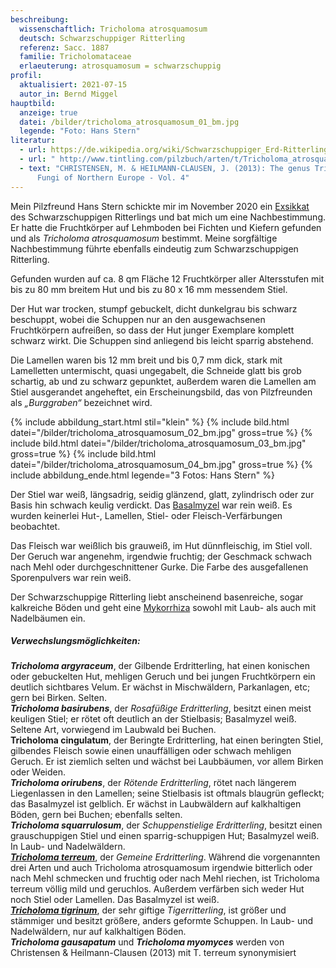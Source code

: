 ```yaml
---
beschreibung:
  wissenschaftlich: Tricholoma atrosquamosum
  deutsch: Schwarzschuppiger Ritterling
  referenz: Sacc. 1887
  familie: Tricholomataceae
  erlaeuterung: atrosquamosum = schwarzschuppig
profil:
  aktualisiert: 2021-07-15
  autor_in: Bernd Miggel
hauptbild:
  anzeige: true
  datei: /bilder/tricholoma_atrosquamosum_01_bm.jpg
  legende: "Foto: Hans Stern"
literatur:
  - url: https://de.wikipedia.org/wiki/Schwarzschuppiger_Erd-Ritterling
  - url: " http://www.tintling.com/pilzbuch/arten/t/Tricholoma_atrosquamosum.html"
  - text: "CHRISTENSEN, M. & HEILMANN-CLAUSEN, J. (2013): The genus Tricholoma. -
      Fungi of Northern Europe - Vol. 4"
---
```

Mein Pilzfreund Hans Stern schickte mir im November 2020 ein [Exsikkat](Exsikkat "Glossar") des Schwarzschuppigen Ritterlings und bat mich um eine Nachbestimmung. Er hatte die Fruchtkörper auf Lehmboden bei Fichten und Kiefern gefunden und als *Tricholoma atrosquamosum* bestimmt. Meine sorgfältige Nachbestimmung führte ebenfalls eindeutig zum Schwarzschuppigen Ritterling.

Gefunden wurden auf ca. 8 qm Fläche 12 Fruchtkörper aller Altersstufen mit bis zu 80 mm breitem Hut und bis zu 80 x 16 mm messendem Stiel.

Der Hut war trocken, stumpf gebuckelt, dicht dunkelgrau bis schwarz beschuppt, wobei die Schuppen nur an den ausgewachsenen Fruchtkörpern aufreißen, so dass der Hut junger Exemplare komplett schwarz wirkt. Die Schuppen sind anliegend bis leicht sparrig abstehend.

Die Lamellen waren bis 12 mm breit und bis 0,7 mm dick, stark mit Lamelletten untermischt, quasi ungegabelt, die Schneide glatt bis grob schartig, ab und zu schwarz gepunktet, außerdem waren die Lamellen am Stiel ausgerandet angeheftet, ein Erscheinungsbild, das von Pilzfreunden als *„Burggraben“* bezeichnet wird. 

{% include abbildung_start.html stil="klein" %}
{% include bild.html datei="/bilder/tricholoma_atrosquamosum_02_bm.jpg" gross=true %}
{% include bild.html datei="/bilder/tricholoma_atrosquamosum_03_bm.jpg" gross=true %}
{% include bild.html datei="/bilder/tricholoma_atrosquamosum_04_bm.jpg" gross=true %}
{% include abbildung_ende.html legende="3 Fotos: Hans Stern" %}

Der Stiel war weiß, längsadrig, seidig glänzend, glatt, zylindrisch oder zur Basis hin schwach keulig verdickt. Das [Basalmyzel](Myzel "Glossar") war rein weiß. Es wurden keinerlei Hut-, Lamellen, Stiel- oder Fleisch-Verfärbungen beobachtet.

Das Fleisch war weißlich bis grauweiß, im Hut dünnfleischig, im Stiel voll. Der Geruch war angenehm, irgendwie fruchtig; der Geschmack schwach nach Mehl oder durchgeschnittener Gurke. Die Farbe des ausgefallenen Sporenpulvers war rein weiß.

Der Schwarzschuppige Ritterling liebt anscheinend basenreiche, sogar kalkreiche Böden und geht eine [Mykorrhiza](Mykorrhiza "Glossar") sowohl mit Laub- als auch mit Nadelbäumen ein.

##### Verwechslungsmöglichkeiten:

***Tricholoma argyraceum***, der Gilbende Erdritterling, hat einen konischen oder gebuckelten Hut, mehligen Geruch und bei jungen Fruchtkörpern ein deutlich sichtbares Velum. Er wächst in Mischwäldern, Parkanlagen, etc; gern bei Birken. Selten.\
***Tricholoma basirubens***, der *Rosafüßige Erdritterling*, besitzt einen meist keuligen Stiel; er rötet oft deutlich an der Stielbasis; Basalmyzel weiß. Seltene Art, vorwiegend im Laubwald bei Buchen.\
**Tricholoma cingulatum**, der Beringte Erdritterling, hat einen beringten Stiel, gilbendes Fleisch sowie einen unauffälligen oder schwach mehligen Geruch. Er ist ziemlich selten und wächst bei Laubbäumen, vor allem Birken oder Weiden.\
***Tricholoma orirubens***, der *Rötende Erdritterling*, rötet nach längerem Liegenlassen in den Lamellen; seine Stielbasis ist oftmals blaugrün gefleckt; das Basalmyzel ist gelblich. Er wächst in Laubwäldern auf kalkhaltigen Böden, gern bei Buchen; ebenfalls selten.\
***Tricholoma squarrulosum***, der *Schuppenstielige Erdritterling*, besitzt einen grauschuppigen Stiel und einen sparrig-schuppigen Hut; Basalmyzel weiß. In Laub- und Nadelwäldern.\
***[Tricholoma terreum](/pilze/tricholoma-terreum-gemeiner-erdritterling)***, der *Gemeine Erdritterling*. Während die vorgenannten drei Arten und auch Tricholoma atrosquamosum irgendwie bitterlich oder nach Mehl schmecken und fruchtig oder nach Mehl riechen, ist Tricholoma terreum völlig mild und geruchlos. Außerdem verfärben sich weder Hut noch Stiel oder Lamellen. Das Basalmyzel ist weiß.\
***[Tricholoma tigrinum](/pilze/tricholoma-tigrinum-tiger-ritterling)***, der sehr giftige *Tigerritterling*, ist größer und stämmiger und besitzt größere, anders geformte Schuppen. In Laub- und Nadelwäldern, nur auf kalkhaltigen Böden.\
***Tricholoma gausapatum*** und ***Tricholoma myomyces*** werden von Christensen & Heilmann-Clausen (2013) mit T. terreum synonymisiert
